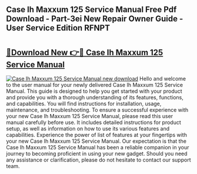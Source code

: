 ## Case Ih Maxxum 125 Service Manual Free Pdf Download - Part-3ei New Repair Owner Guide - User Service Edition RFNPT

# <h2><a href="http://bc89959.oget.top/?id=Case+Ih+Maxxum+125+Service+Manual">🔗Download New 👉🔴 Case Ih Maxxum 125 Service Manual</a></h2>

[![Case Ih Maxxum 125 Service Manual new download](https://i.imgur.com/5g1atiW.png)](http://bc89959.oget.top/?id=Case+Ih+Maxxum+125+Service+Manual)
Hello and welcome to the user manual for your newly delivered Case Ih Maxxum 125 Service Manual. This guide is designed to help you get started with your product and provide you with a thorough understanding of its features, functions, and capabilities. You will find instructions for installation, usage, maintenance, and troubleshooting. To ensure a successful experience with your new Case Ih Maxxum 125 Service Manual, please read this user manual carefully before use. It includes detailed instructions for product setup, as well as information on how to use its various features and capabilities. Experience the power of list of features at your fingertips with your new Case Ih Maxxum 125 Service Manual. Our expectation is that the Case Ih Maxxum 125 Service Manual has been a reliable companion in your journey to becoming proficient in using your new gadget. Should you need any assistance or clarification, please do not hesitate to contact our support team.
